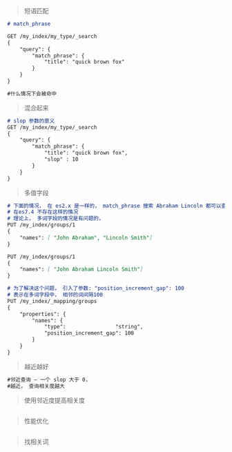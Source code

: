 > 短语匹配

```markdown
# match_phrase

GET /my_index/my_type/_search
{
    "query": {
        "match_phrase": {
            "title": "quick brown fox"
        }
    } 
}

#什么情况下会被命中
```

> 混合起来

```markdown
# slop 参数的意义
GET /my_index/my_type/_search
{
    "query": {
        "match_phrase": {
            "title": "quick brown fox",
            "slop" : 10
        }
    } 
}
```

> 多值字段

```markdown
# 下面的情况， 在 es2.x 是一样的， match_phrase 搜索 Abraham Lincoln 都可以查询出数据
# 在es7.4 不存在这样的情况
# 理论上， 多词字段的情况是有问题的，
PUT /my_index/groups/1
{
    "names": [ "John Abraham", "Lincoln Smith"]
}

PUT /my_index/groups/1
{
    "names": [ "John Abraham Lincoln Smith"]
}

# 为了解决这个问题， 引入了参数: "position_increment_gap": 100
# 表示在多词字段中， 相邻的词间隔100
PUT /my_index/_mapping/groups 
{
    "properties": {
        "names": {
            "type":                "string",
            "position_increment_gap": 100
        }
    }
}
```

> 越近越好

```markdown
#邻近查询 — 一个 slop 大于 0，
#越近， 查询相关度越大
```

> 使用邻近度提高相关度

```

```

> 性能优化

```

```

> 找相关词

```

```



